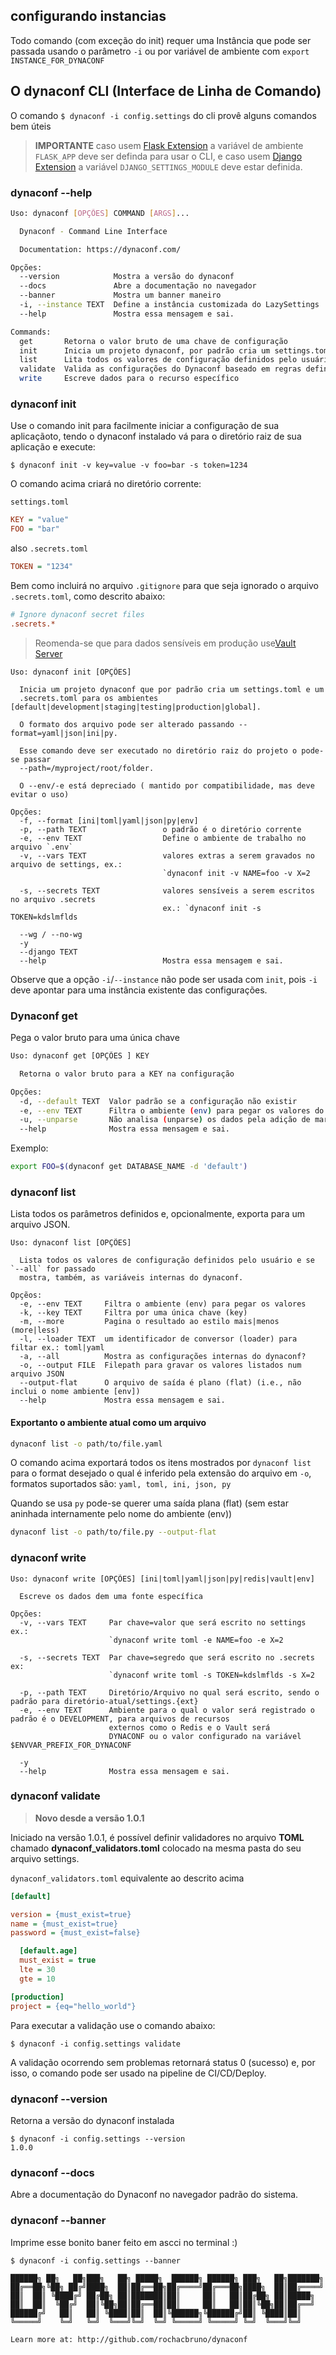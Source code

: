 

## configurando instancias

Todo comando (com exceção do init) requer uma Instância que pode ser passada usando o parâmetro `-i` ou por variável de ambiente com `export INSTANCE_FOR_DYNACONF`

## O dynaconf CLI (Interface de Linha de Comando)

O comando `$ dynaconf -i config.settings` do cli provê alguns comandos bem úteis

> **IMPORTANTE** caso usem [Flask Extension](/flask/) a variável de ambiente `FLASK_APP` deve ser definda para usar o CLI, e caso usem [Django Extension](/django/) a variável `DJANGO_SETTINGS_MODULE` deve estar definida.

### dynaconf --help

```bash
Uso: dynaconf [OPÇÕES] COMMAND [ARGS]...

  Dynaconf - Command Line Interface

  Documentation: https://dynaconf.com/

Opções:
  --version            Mostra a versão do dynaconf
  --docs               Abre a documentação no navegador
  --banner             Mostra um banner maneiro
  -i, --instance TEXT  Define a instância customizada do LazySettings
  --help               Mostra essa mensagem e sai.

Commands:
  get       Retorna o valor bruto de uma chave de configuração
  init      Inicia um projeto dynaconf, por padrão cria um settings.toml ...
  list      Lita todos os valores de configuração definidos pelo usuário se `--all` é passado ...
  validate  Valida as configurações do Dynaconf baseado em regras definidas em...
  write     Escreve dados para o recurso específico
```

### dynaconf init

Use o comando init para facilmente iniciar a configuração de sua aplicaçãoto, tendo o dynaconf instalado vá para o diretório raiz de sua aplicação e execute:

```
$ dynaconf init -v key=value -v foo=bar -s token=1234
```

O comando acima criará no diretório corrente:

`settings.toml`

```ini
KEY = "value"
FOO = "bar"
```

also `.secrets.toml`

```ini
TOKEN = "1234"
```

Bem como incluirá no arquivo `.gitignore` para que seja ignorado o arquivo `.secrets.toml`, como descrito abaixo:

```ini
# Ignore dynaconf secret files
.secrets.*
```

> Reomenda-se que para dados sensíveis em produção use[Vault Server](/secrets/)

```
Uso: dynaconf init [OPÇÕES]

  Inicia um projeto dynaconf que por padrão cria um settings.toml e um
  .secrets.toml para os ambientes [default|development|staging|testing|production|global].

  O formato dos arquivo pode ser alterado passando --format=yaml|json|ini|py.

  Esse comando deve ser executado no diretório raiz do projeto o pode-se passar 
  --path=/myproject/root/folder.

  O --env/-e está depreciado ( mantido por compatibilidade, mas deve evitar o uso) 

Opções:
  -f, --format [ini|toml|yaml|json|py|env]
  -p, --path TEXT                 o padrão é o diretório corrente
  -e, --env TEXT                  Define o ambiente de trabalho no arquivo `.env`
  -v, --vars TEXT                 valores extras a serem gravados no arquivo de settings, ex.:
                                  `dynaconf init -v NAME=foo -v X=2

  -s, --secrets TEXT              valores sensíveis a serem escritos no arquivo .secrets 
                                  ex.: `dynaconf init -s TOKEN=kdslmflds

  --wg / --no-wg
  -y
  --django TEXT
  --help                          Mostra essa mensagem e sai.
```

Observe que a opção `-i`/`--instance` não pode ser usada com `init`, pois `-i` deve apontar para uma instância existente das configurações.


### Dynaconf get

Pega o valor bruto para uma única chave

```bash
Uso: dynaconf get [OPÇÕES ] KEY

  Retorna o valor bruto para a KEY na configuração

Opções:
  -d, --default TEXT  Valor padrão se a configuração não existir
  -e, --env TEXT      Filtra o ambiente (env) para pegar os valores do ambiente especificado
  -u, --unparse       Não analisa (unparse) os dados pela adição de marcadores como: @none, @int etc..
  --help              Mostra essa mensagem e sai.
```

Exemplo:

```bash
export FOO=$(dynaconf get DATABASE_NAME -d 'default')
```


### dynaconf list

Lista todos os parâmetros definidos e, opcionalmente, exporta para um arquivo JSON.

```
Uso: dynaconf list [OPÇÕES]

  Lista todos os valores de configuração definidos pelo usuário e se `--all` for passado 
  mostra, também, as variáveis internas do dynaconf.

Opçẽos:
  -e, --env TEXT     Filtra o ambiente (env) para pegar os valores
  -k, --key TEXT     Filtra por uma única chave (key)
  -m, --more         Pagina o resultado ao estilo mais|menos (more|less)
  -l, --loader TEXT  um identificador de conversor (loader) para filtar ex.: toml|yaml
  -a, --all          Mostra as configurações internas do dynaconf? 
  -o, --output FILE  Filepath para gravar os valores listados num arquivo JSON
  --output-flat      O arquivo de saída é plano (flat) (i.e., não inclui o nome ambiente [env])
  --help             Mostra essa mensagem e sai.
```

#### Exportanto o ambiente atual como um arquivo

```bash
dynaconf list -o path/to/file.yaml
```

O comando acima exportará todos os itens mostrados por `dynaconf list` para o format desejado o qual é inferido pela extensão do arquivo em `-o`, formatos suportados são: `yaml, toml, ini, json, py` 

Quando se usa `py` pode-se querer uma saída plana (flat) (sem estar aninhada internamente pelo nome do ambiente (env))

```bash
dynaconf list -o path/to/file.py --output-flat
```

### dynaconf write

```
Uso: dynaconf write [OPÇÕES] [ini|toml|yaml|json|py|redis|vault|env]

  Escreve os dados dem uma fonte específica

Opções:
  -v, --vars TEXT     Par chave=valor que será escrito no settings ex.: 
                      `dynaconf write toml -e NAME=foo -e X=2

  -s, --secrets TEXT  Par chave=segredo que será escrito no .secrets ex:
                      `dynaconf write toml -s TOKEN=kdslmflds -s X=2

  -p, --path TEXT     Diretório/Arquivo no qual será escrito, sendo o padrão para diretório-atual/settings.{ext}
  -e, --env TEXT      Ambiente para o qual o valor será registrado o padrão é o DEVELOPMENT, para arquivos de recursos
                      externos como o Redis e o Vault será
                      DYNACONF ou o valor configurado na variável $ENVVAR_PREFIX_FOR_DYNACONF

  -y
  --help              Mostra essa mensagem e sai.
```

### dynaconf validate

> **Novo desde a versão 1.0.1**

Iniciado na versão 1.0.1, é possível definir validadores no arquivo **TOML** chamado **dynaconf_validators.toml** colocado na mesma pasta do seu arquivo settings.

`dynaconf_validators.toml` equivalente ao descrito acima

```ini
[default]

version = {must_exist=true}
name = {must_exist=true}
password = {must_exist=false}

  [default.age]
  must_exist = true
  lte = 30
  gte = 10

[production]
project = {eq="hello_world"}
```

Para executar a validação use o comando abaixo:

```
$ dynaconf -i config.settings validate
```

A validação ocorrendo sem problemas retornará status 0 (sucesso) e, por isso, o comando pode ser usado na pipeline de CI/CD/Deploy.

### dynaconf --version

Retorna a versão do dynaconf instalada

```
$ dynaconf -i config.settings --version
1.0.0
```

### dynaconf --docs

Abre a documentação do Dynaconf no navegador padrão do sistema.


### dynaconf --banner

Imprime esse bonito baner feito em ascci no terminal :)

```
$ dynaconf -i config.settings --banner

██████╗ ██╗   ██╗███╗   ██╗ █████╗  ██████╗ ██████╗ ███╗   ██╗███████╗
██╔══██╗╚██╗ ██╔╝████╗  ██║██╔══██╗██╔════╝██╔═══██╗████╗  ██║██╔════╝
██║  ██║ ╚████╔╝ ██╔██╗ ██║███████║██║     ██║   ██║██╔██╗ ██║█████╗
██║  ██║  ╚██╔╝  ██║╚██╗██║██╔══██║██║     ██║   ██║██║╚██╗██║██╔══╝
██████╔╝   ██║   ██║ ╚████║██║  ██║╚██████╗╚██████╔╝██║ ╚████║██║
╚═════╝    ╚═╝   ╚═╝  ╚═══╝╚═╝  ╚═╝ ╚═════╝ ╚═════╝ ╚═╝  ╚═══╝╚═╝

Learn more at: http://github.com/rochacbruno/dynaconf
```
